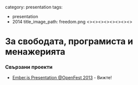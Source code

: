 category: presentation
tags:
  - presentation
  - 2014
title_image_path: freedom.png
<><><><><><><><>

# За свободата, програмиста и менажерията

### Свързани проекти
 * [Ember.js Presentation @OpenFest 2013](https://www.youtube.com/watch?v=NFucKn6ONUM) - Вижте!
